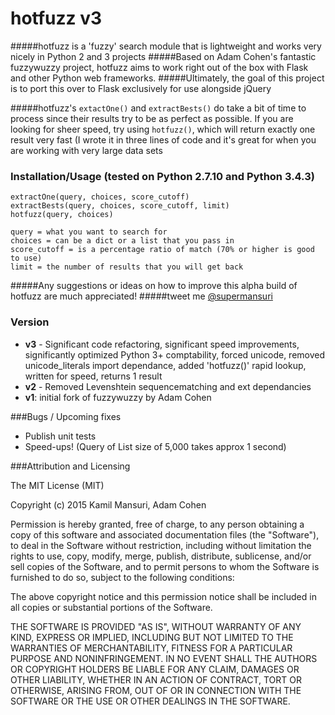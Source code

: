 # hotfuzz v3
#####hotfuzz is a 'fuzzy' search module that is lightweight and works very nicely in Python 2 and 3 projects
#####Based on Adam Cohen's fantastic fuzzywuzzy project, hotfuzz aims to work right out of the box with Flask and other Python web frameworks.
#####Ultimately, the goal of this project is to port this over to Flask exclusively for use alongside jQuery

#####hotfuzz's ```extactOne()``` and ```extractBests()``` do take a bit of time to process since their results try to be as perfect as possible. If you are looking for sheer speed, try using ``hotfuzz()``, which will return exactly one result very fast (I wrote it in three lines of code and it's great for when you are working with very large data sets
<br>

### Installation/Usage (tested on Python 2.7.10 and Python 3.4.3)
```extractOne(query, choices, score_cutoff)```
<br>
```extractBests(query, choices, score_cutoff, limit)```<br>
```hotfuzz(query, choices)```<br>

    query = what you want to search for
    choices = can be a dict or a list that you pass in
    score_cutoff = is a percentage ratio of match (70% or higher is good to use)
    limit = the number of results that you will get back
#####Any suggestions or ideas on how to improve this alpha build of hotfuzz are much appreciated!
#####tweet me [@supermansuri]
<br>
### Version
-   **v3** - Significant code refactoring, significant speed improvements, 
    significantly optimized Python 3+ comptability, forced unicode,
    removed unicode_literals import dependance, added 'hotfuzz()' rapid lookup,   
    written for speed, returns 1 result
-   **v2** - Removed Levenshtein sequencematching and ext dependancies
-   **v1**: initial fork of fuzzywuzzy by Adam Cohen

###Bugs / Upcoming fixes
-   Publish unit tests
-   Speed-ups! (Query of List size of 5,000 takes approx 1 second)


###Attribution and Licensing

The MIT License (MIT)

Copyright (c) 2015 Kamil Mansuri, Adam Cohen

Permission is hereby granted, free of charge, to any person obtaining a copy
of this software and associated documentation files (the "Software"), to deal
in the Software without restriction, including without limitation the rights
to use, copy, modify, merge, publish, distribute, sublicense, and/or sell
copies of the Software, and to permit persons to whom the Software is
furnished to do so, subject to the following conditions:

The above copyright notice and this permission notice shall be included in
all copies or substantial portions of the Software.

THE SOFTWARE IS PROVIDED "AS IS", WITHOUT WARRANTY OF ANY KIND, EXPRESS OR
IMPLIED, INCLUDING BUT NOT LIMITED TO THE WARRANTIES OF MERCHANTABILITY,
FITNESS FOR A PARTICULAR PURPOSE AND NONINFRINGEMENT. IN NO EVENT SHALL THE
AUTHORS OR COPYRIGHT HOLDERS BE LIABLE FOR ANY CLAIM, DAMAGES OR OTHER
LIABILITY, WHETHER IN AN ACTION OF CONTRACT, TORT OR OTHERWISE, ARISING FROM,
OUT OF OR IN CONNECTION WITH THE SOFTWARE OR THE USE OR OTHER DEALINGS IN
THE SOFTWARE.


[@supermansuri]:http://twitter.com/supermansuri
